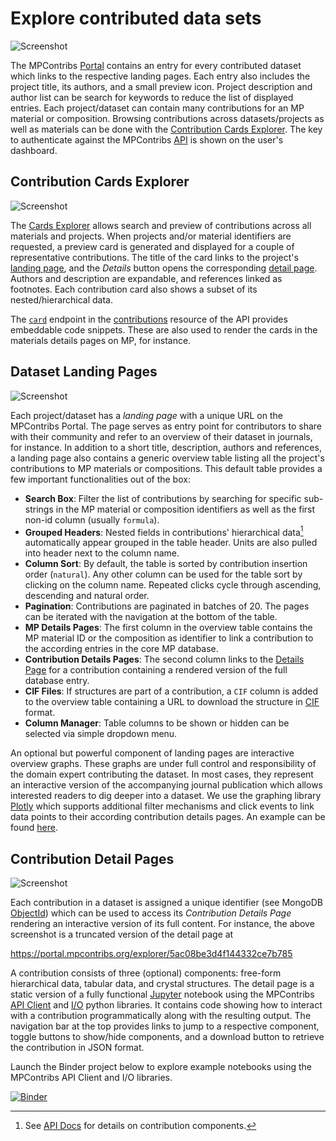 # Explore contributed data sets

![Screenshot](portal.png)

The MPContribs [Portal](https://portal.mpcontribs.org) contains an entry for every
contributed dataset which links to the respective landing pages. Each entry also includes
the project title, its authors, and a small preview icon. Project description and author
list can be search for keywords to reduce the list of displayed entries. Each
project/dataset can contain many contributions for an MP material or composition. Browsing
contributions across datasets/projects as well as materials can be done with the
[Contribution Cards Explorer](#contribution-cards-explorer). The key to authenticate
against the MPContribs [API](/api) is shown on the user's dashboard.

## Contribution Cards Explorer

![Screenshot](explorer.png)

The [Cards Explorer](https://portal.mpcontribs.org/explorer/) allows search and preview of
contributions across all materials and projects. When projects and/or material identifiers
are requested, a preview card is generated and displayed for a couple of representative
contributions. The title of the card links to the project's [landing
page](#dataset-landing-pages), and the *Details* button opens the corresponding [detail
page](#contribution-detail-pages). Authors and description are expandable, and references
linked as footnotes. Each contribution card also shows a subset of its nested/hierarchical
data.

The [`card`](/api/#card) endpoint in the
[contributions](https://api.mpcontribs.org/#/contributions) resource of the API provides
embeddable code snippets. These are also used to render the cards in the materials details
pages on MP, for instance.

## Dataset Landing Pages

![Screenshot](landing_page.png)

Each project/dataset has a *landing page* with a unique URL on the MPContribs Portal. The
page serves as entry point for contributors to share with their community and refer to an
overview of their dataset in journals, for instance. In addition to a short title,
description, authors and references, a landing page also contains a generic overview table
listing all the project's contributions to MP materials or compositions. This default
table provides a few important functionalities out of the box:

* **Search Box**: Filter the list of contributions by searching for specific sub-strings
    in the MP material or composition identifiers as well as the first non-id column
    (usually `formula`).
* **Grouped Headers**: Nested fields in contributions' hierarchical data[^1] automatically
    appear grouped in the table header. Units are also pulled into header next to the
    column name.
* **Column Sort**: By default, the table is sorted by contribution insertion order
    (`natural`). Any other column can be used for the table sort by clicking on the column
    name. Repeated clicks cycle through ascending, descending and natural order.
* **Pagination**: Contributions are paginated in batches of 20. The pages can be iterated
    with the navigation at the bottom of the table.
* **MP Details Pages**: The first column in the overview table contains the MP material
    ID or the composition as identifier to link a contribution to the according entries in
    the core MP database.
* **Contribution Details Pages**: The second column links to the [Details
    Page](#contribution-detail-page) for a contribution containing a rendered version of
    the full database entry.
* **CIF Files**: If structures are part of a contribution, a `CIF` column is added to the
    overview table containing a URL to download the structure in
    [CIF](https://en.wikipedia.org/wiki/Crystallographic_Information_File) format.
* **Column Manager**: Table columns to be shown or hidden can be selected via simple
    dropdown menu.

[^1]: See [API Docs](/api) for details on contribution components.

An optional but powerful component of landing pages are interactive overview graphs. These
graphs are under full control and responsibility of the domain expert contributing the
dataset. In most cases, they represent an interactive version of the accompanying journal
publication which allows interested readers to dig deeper into a dataset. We use the
graphing library [Plotly](https://plot.ly/javascript/) which supports additional filter
mechanisms and click events to link data points to their according contribution details
pages. An example can be found
[here](https://github.com/materialsproject/MPContribs/blob/master/mpcontribs-users/mpcontribs/users/dtu/explorer/assets/index.js).

## Contribution Detail Pages

![Screenshot](detail_page.png)

Each contribution in a dataset is assigned a unique identifier (see MongoDB
[ObjectId](https://docs.mongodb.com/manual/reference/method/ObjectId/)) which can be used
to access its *Contribution Details Page* rendering an interactive version of its full
content. For instance, the above screenshot is a truncated version of the detail page at

https://portal.mpcontribs.org/explorer/5ac08be3d4f144332ce7b785

A contribution consists of three (optional) components: free-form hierarchical data,
tabular data, and crystal structures. The detail page is a static version of a fully
functional [Jupyter](https://jupyter.org/) notebook using the MPContribs [API
Client](https://pypi.org/project/mpcontribs-client/) and
[I/O](https://pypi.org/project/mpcontribs-io/) python libraries. It contains code showing
how to interact with a contribution programmatically along with the resulting output. The
navigation bar at the top provides links to jump to a respective component, toggle buttons
to show/hide components, and a download button to retrieve the contribution in JSON
format.

Launch the Binder project below to explore example notebooks using the MPContribs API
Client and I/O libraries.

[![Binder](https://mybinder.org/badge_logo.svg)](https://mybinder.org/v2/gh/materialsproject/MPContribs/1.6.1)

